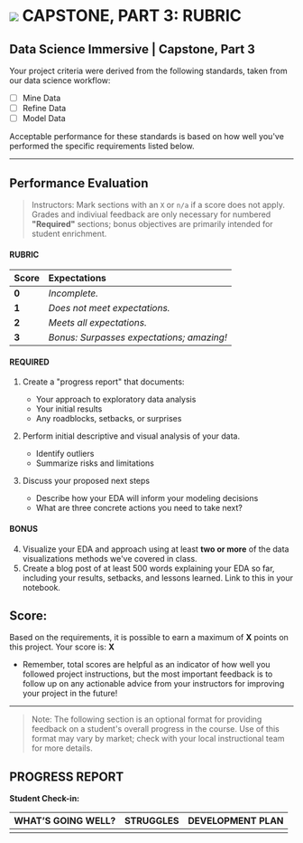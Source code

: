 # ![](https://ga-dash.s3.amazonaws.com/production/assets/logo-9f88ae6c9c3871690e33280fcf557f33.png) CAPSTONE, PART 3: RUBRIC

## Data Science Immersive | Capstone, Part 3		
Your project criteria were derived from the following standards, taken from our data science workflow:

- [ ] Mine Data
- [ ] Refine Data
- [ ] Model Data

Acceptable performance for these standards is based on how well you've performed the specific requirements listed below.

---

## Performance Evaluation
> Instructors: Mark sections with an `X` or `n/a` if a score does not apply. Grades and indiviual feedback are only necessary for numbered **"Required"** sections; bonus objectives are primarily intended for student enrichment.

#### RUBRIC

Score | Expectations
:--- | :---
**0** | _Incomplete._
**1** | _Does not meet expectations._
**2** | _Meets all expectations._
**3** | _Bonus: Surpasses expectations; amazing!_


#### REQUIRED
1. Create a "progress report" that documents:
   - Your approach to exploratory data analysis
   - Your initial results
   - Any roadblocks, setbacks, or surprises
   
2. Perform initial descriptive and visual analysis of your data.
   - Identify outliers
   - Summarize risks and limitations 

3. Discuss your proposed next steps
   - Describe how your EDA will inform your modeling decisions
   - What are three concrete actions you need to take next?


#### BONUS
4. Visualize your EDA and approach using at least **two or more** of the data visualizations methods we've covered in class.
5. Create a blog post of at least 500 words explaining your EDA so far, including your results, setbacks, and lessons learned. Link to this in your notebook.

## Score:
Based on the requirements, it is possible to earn a maximum of  **X**  points on this project. Your score is: **X**

- Remember, total scores are helpful as an indicator of how well you followed project instructions, but the most important feedback is to follow up on any actionable advice from your instructors for improving your project in the future!

---

> Note: The following section is an optional format for providing feedback on a student's overall progress in the course. Use of this format may vary by market; check with your local instructional team for more details.

## PROGRESS REPORT
**Student Check-in:**

|WHAT’S GOING WELL?|STRUGGLES|DEVELOPMENT PLAN|
|---|---|---|
| | | |
